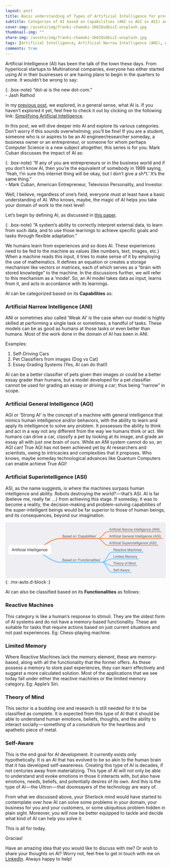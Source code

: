 ```yaml
---
layout: post
title: Basic understanding of Types of Artificial Intelligence for providing Ingenious Solutions!
subtitle: Categories of AI based on Capabilities (ANI vs AGI vs ASI) and Functionalities
cover-img: /assets/img/franki-chamaki-1K6IQsQbizI-unsplash.jpg
thumbnail-img: ""
share-img: /assets/img/franki-chamaki-1K6IQsQbizI-unsplash.jpg
tags: [Artificial Intelligence, Artificial Narrow Intelligence (ANI), Artificial General Intelligence (AGI), Artificial Superintelligence (ASI), Technology, AI]
comments: true
---
```


Artificial Intelligence (AI) has been the talk of the town these days. From hyperlocal startups to Multinational companies, everyone has either started 
using AI in their businesses or are having plans to begin in the quarters to come. It wouldn’t be wrong to say:

{: .box-note}
“dot-ai is the new dot-com.” <br /> - Jash Rathod

In my [previous post](https://jashrathod.github.io/2020-10-12-simplifying-artificial-intelligence/), we explored, in a general sense, what AI is. If you haven’t explored it yet, feel free to check it out by clicking on the 
following link: [Simplifying Artificial Intelligence](https://jashrathod.github.io/2020-10-12-simplifying-artificial-intelligence/).

In this post, we will dive deeper into AI and explore its various categories. Don’t worry if this sounds overwhelming; you’ll be fine! If you are a 
student, someone who is or aspires to be an AI engineer/researcher someday, a business owner or an entrepreneur, or someone for whom perhaps Computer 
Science is a new subject altogether, this series is for you. Mark Cuban discusses the impact of AI as:

{: .box-note}
“If any of you are entrepreneurs or in the business world and if you don’t know AI, then you’re the equivalent of somebody in 1999 saying, ‘Yeah, I’m sure this internet thing will be okay, but I don’t give a sh*t.’ It’s the same thing.” <br/> - Mark Cuban, American Entrepreneur, Television Personality, and Investor.

Well, I believe, regardless of one’s field, everyone must at least have a basic understanding of AI. Who knows, maybe, the magic of AI helps you take 
your domain of work to the next level!

Let’s begin by defining AI, as discussed in [this paper](https://www.sciencedirect.com/science/article/pii/S0007681318301393?via%3Dihub).

{: .box-note}
“A system’s ability to correctly interpret external data, to learn from such data, and to use those learnings to achieve specific goals and tasks through flexible adaptation.”

We humans learn from experiences and so does AI. These experiences need to be fed to the machine as values (like numbers, text, images, etc.) 
When a machine reads this input, it tries to make sense of it by employing the use of mathematics. It defines an equation or creates a storage 
mechanism like vectors or matrices, each of which serves as a “brain with stored knowledge” to the machine. In the discussions further, we will refer 
to this mechanism as a ‘model’. So, an AI model takes data as input, learns from it, and acts in accordance with its learnings.

AI can be categorized based on its **Capabilities** as:

### Artificial Narrow Intelligence (ANI)

ANI or sometimes also called ‘Weak AI’ is the case when our model is highly skilled at performing a single task or sometimes, a handful of tasks. 
These models can be as good as humans at those tasks or even better than humans. Most of the work done in the domain of AI has been in ANI.

Examples:

1. Self-Driving Cars
2. Pet Classifiers from images (Dog vs Cat)
3. Essay Grading Systems (Yes, AI can do that!)

AI can be a better classifier of pets given their images or could be a better essay grader than humans, but a model developed for a pet classifier 
cannot be used for grading an essay or driving a car; thus being “narrow” in scope.

### Artificial General Intelligence (AGI)

AGI or ‘Strong AI’ is the concept of a machine with general intelligence that mimics human intelligence and/or behaviors, with the ability to learn and 
apply its intelligence to solve any problem. It possesses the ability to think and act in a way not any different from the way we humans think or act. 
We humans can drive a car, classify a pet by looking at its image, and grade an essay all with just one brain of ours. While an ANI system cannot do so, 
an AGI can! True AGI has not been achieved yet by AI researchers and scientists, owing to intricacies and complexities that it proposes. Who knows, maybe 
someday technological advances like Quantum Computers can enable achieve True AGI!

### Artificial Superintelligence (ASI)

ASI, as the name suggests, is where the machines surpass human intelligence and ability. Robots destroying the world? — that’s ASI. AI is far (believe me, 
really far …) from achieving this stage. If someday, it was to become a reality, the decision-making and problem-solving capabilities of the super-intelligent 
beings would be far superior to those of human beings, and its consequences, beyond our imagination.

![AI Categories](/assets/img/artificial-intelligence.jpg){: .mx-auto.d-block :}

AI can also be classified based on its **Functionalities** as follows:

### Reactive Machines

This category is like a human’s response to stimuli. They are the oldest form of AI systems and do not have a memory-based functionality. These are suitable 
for tasks that require actions based on just current situations and not past experiences. Eg: Chess-playing machine.

### Limited Memory

Where Reactive Machines lack the memory element, these are memory-based, along with all the functionality that the former offers. As these possess a memory 
to store past experiences, they can learn effectively and suggest a more calculated solution. Most of the applications that we see today fall under either 
the reactive machines or the limited memory category. Eg: Apple’s Siri.

### Theory of Mind

This sector is a budding one and research is still needed for it to be classified as complete. It is expected from this type of AI that it should be able 
to understand human emotions, beliefs, thoughts, and the ability to interact socially — something of a conundrum for the heartless and apathetic piece of metal.

### Self-Aware

This is the end goal for AI development. It currently exists only hypothetically. It is an AI that has evolved to be so akin to the human brain that it 
has developed self-awareness. Creating this type of AI is decades, if not centuries away from materializing. This type of AI will not only be able to 
understand and evoke emotions in those it interacts with, but also have emotions, needs, beliefs, and potentially desires of its own. And this is the 
type of AI — the Ultron — that doomsayers of the technology are wary of.

From what we discussed above, your Sherlock mind would have started to contemplate over how AI can solve some problems in your domain, your business for 
you and your customers, or some ubiquitous problem hidden in plain sight. Moreover, you will now be better equipped to tackle and decide what kind of AI 
can help you solve it.

This is all for today. 

Gracias!

Have an amazing idea that you would like to discuss with me? Or wish to share your thoughts on AI? Worry not, feel free to get in touch with me on 
[LinkedIn](https://in.linkedin.com/in/jash-rathod-902512145). Always happy to help!
